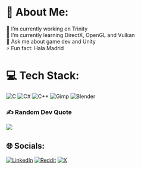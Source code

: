 # 💫 About Me:
🔭 I’m currently working on Trinity<br>🌱 I’m currently learning DirectX, OpenGL and Vulkan  <br>💬 Ask me about game dev and Unity<br>⚡ Fun fact: Hala Madrid

# 💻 Tech Stack:
![C](https://img.shields.io/badge/c-%2300599C.svg?style=for-the-badge&logo=c&logoColor=white) ![C#](https://img.shields.io/badge/c%23-%23239120.svg?style=for-the-badge&logo=csharp&logoColor=white) ![C++](https://img.shields.io/badge/c++-%2300599C.svg?style=for-the-badge&logo=c%2B%2B&logoColor=white) ![Gimp](https://img.shields.io/badge/Gimp-657D8B?style=for-the-badge&logo=gimp&logoColor=FFFFFF) ![Blender](https://img.shields.io/badge/blender-%23F5792A.svg?style=for-the-badge&logo=blender&logoColor=white)

### ✍️ Random Dev Quote
![](https://quotes-github-readme.vercel.app/api?type=horizontal&theme=dark)

## 🌐 Socials:
[![LinkedIn](https://img.shields.io/badge/LinkedIn-%230077B5.svg?logo=linkedin&logoColor=white)](https://linkedin.com/in/That-Tanishq-Tak) [![Reddit](https://img.shields.io/badge/Reddit-%23FF4500.svg?logo=Reddit&logoColor=white)](https://reddit.com/user/ThatTanishqTak) [![X](https://img.shields.io/badge/X-black.svg?logo=X&logoColor=white)](https://x.com/ThatTanishqTak) 
